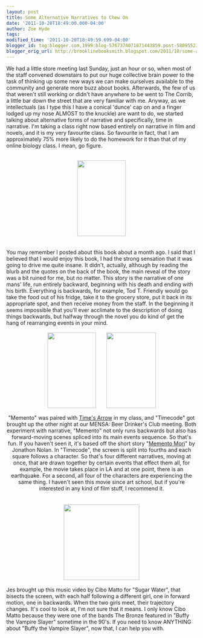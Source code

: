 ```yaml
---
layout: post
title: Some Alternative Narratives to Chew On
date: '2011-10-20T18:49:00.000-04:00'
author: Zoe Hyde
tags: 
modified_time: '2011-10-20T18:49:59.699-04:00'
blogger_id: tag:blogger.com,1999:blog-5767374071871443859.post-580955234131314315
blogger_orig_url: http://brooklinebooksmith.blogspot.com/2011/10/some-alternative-narratives-to-chew-on.html
---
```


We had a little store meeting last Sunday, just an hour or so, when most of the staff convened downstairs to put our huge collective brain power to the task of thinking up some new ways we can make ourselves available to the community and generate more buzz about books. Afterwards, the few of us that weren't still working or didn't have anywhere to be went to The Corrib, a little bar down the street that are very familiar with me. Anyway, as we intellectuals (as I type this I have a conical 'dunce' cap on and a finger lodged up my nose ALMOST&nbsp;to the knuckle) are want to do, we started talking about alternative forms of narrative and specifically, time in narrative. I'm taking a class right now based entirely on narrative in film and novels, and it is my very favourite class. So favourite in fact, that I am approximately 75% more likely to do the homework for it than that of my online biology class. I mean, go figure. <br /><br /><div class="separator" style="clear: both; text-align: center;"><a href="http://www.esquire.com/cm/esquire/images/times-arrow-amis-def-70739105.jpg" imageanchor="1" style="margin-left: 1em; margin-right: 1em;"><img border="0" height="200" rda="true" src="http://www.esquire.com/cm/esquire/images/times-arrow-amis-def-70739105.jpg" width="128" /></a></div><div class="separator" style="clear: both; text-align: center;"><br /></div><div class="separator" style="clear: both; text-align: center;"><br /></div><div style="border-bottom: medium none; border-left: medium none; border-right: medium none; border-top: medium none; text-align: left;">You may remember I posted about this book about a month ago. I said that I believed that I would enjoy this book, I had the strong sensation that it was going to drive me quite insane. It didn't, actually, although by reading the blurb and the quotes on the back of the book, the main reveal of the story was a bit ruined for me, but no matter. This story is the narrative of one mans' life, run entirely backward, beginning with his death and ending with his birth. Everything is backwards, for example, Tod T. Friendly would go take the food out of his fridge, take it to the grocery store, put it back in its appropriate spot, and then receive money from the staff.&nbsp;In the beginning it seems impossible that you'll ever acclimate to the description of doing things backwards, but halfway through the novel you do kind of get the hang of rearranging events in your mind. </div><div style="text-align: left;"><br /></div><div class="separator" style="border-bottom: medium none; border-left: medium none; border-right: medium none; border-top: medium none; clear: both; text-align: center;"><a href="http://t2.gstatic.com/images?q=tbn:ANd9GcR2mSGO27_K8rlYCooEElAGjM2saeuuP9RlkYz4MNXI0L6u2SSv4apuvmqp" imageanchor="1" style="margin-left: 1em; margin-right: 1em;"><img border="0" height="200" rda="true" src="http://t2.gstatic.com/images?q=tbn:ANd9GcR2mSGO27_K8rlYCooEElAGjM2saeuuP9RlkYz4MNXI0L6u2SSv4apuvmqp" width="128" /></a><a href="http://the-reviewer.net/wp-content/uploads/timecode.jpg" imageanchor="1" style="margin-left: 1em; margin-right: 1em;"><img border="0" height="200" rda="true" src="http://the-reviewer.net/wp-content/uploads/timecode.jpg" width="131" /></a></div><div class="separator" style="border-bottom: medium none; border-left: medium none; border-right: medium none; border-top: medium none; clear: both; text-align: center;"><br /></div><div class="separator" style="border-bottom: medium none; border-left: medium none; border-right: medium none; border-top: medium none; clear: both; text-align: center;">"Memento" was paired with <u>Time's Arrow</u> in my class, and "Timecode" got brought up the other night at our MENSA: Beer Drinker's Club meeting. Both experiment with narrative, "Memento" not only runs backwards but also has forward-moving scenes spliced into its main events sequence.&nbsp;So that's fun. If you haven't seen it, it's based off the short story "<a href="http://www.impulsenine.com/homepage/pages/shortstories/memento_mori.htm">Memento Mori</a>" by Jonathon Nolan.&nbsp;In "Timecode", the screen is split into fourths and each square follows a character. So that's four different narratives, moving at once, that are drawn together by certain events that effect them all, for example, the movie takes place in LA and at one point, there is an earthquake. For a second, all four of the characters are experiencing the same thing. I haven't seen this movie since art school, but if you're interested in any kind of film stuff, I recommend it. </div><div class="separator" style="border-bottom: medium none; border-left: medium none; border-right: medium none; border-top: medium none; clear: both; text-align: center;"><br /></div><div class="separator" style="border-bottom: medium none; border-left: medium none; border-right: medium none; border-top: medium none; clear: both; text-align: center;"><br /></div><div class="separator" style="clear: both; text-align: center;"><a href="http://image.kazaa.com/images/65/603497253265/Cibo_Matto/Stereotype_A/Cibo_Matto-Stereotype_A_3.jpg" imageanchor="1" style="margin-left: 1em; margin-right: 1em;"><img border="0" height="200" rda="true" src="http://image.kazaa.com/images/65/603497253265/Cibo_Matto/Stereotype_A/Cibo_Matto-Stereotype_A_3.jpg" width="200" /></a></div><br />Jes brought up this music video by Cibo Matto for "Sugar Water", that bisects the screen, with each half following a different girl, one in forward motion, one in backwards. When the two girls meet, their trajectory changes. It's cool to look at, I'm not sure that it means. I only know Cibo Matto because they were one of the bands The Bronze featured in "Buffy the Vampire Slayer" sometime in the 90's. If you need to know ANYTHING about "Buffy the Vampire Slayer", now that, I can help you with.<br /><div class="separator" style="border-bottom: medium none; border-left: medium none; border-right: medium none; border-top: medium none; clear: both; text-align: center;"><br /></div><div style="text-align: left;"><br /></div>